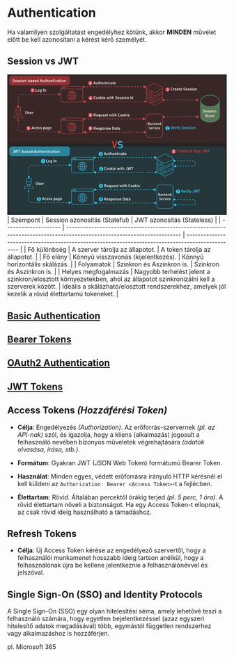 # Authentication

Ha valamilyen szolgáltatást engedélyhez kötünk, akkor **MINDEN** művelet előtt be kell azonosítani a kérést kérő személyét.

## Session vs JWT

![Session vs JWT ábra](session_vs_JWT.png)
| Szempont             | Session azonosítás (Stateful)                                                                                           | JWT azonosítás (Stateless)                                                                       |
| -------------------- | ----------------------------------------------------------------------------------------------------------------------- | ------------------------------------------------------------------------------------------------ |
| Fő különbség         | A szerver tárolja az állapotot.                                                                                         | A token tárolja az állapotot.                                                                    |
| Fő előny             | Könnyű visszavonás (kijelentkezés).                                                                                     | Könnyű horizontális skálázás.                                                                    |
| Folyamatok           | Szinkron és Aszinkron is.                                                                                               | Szinkron és Aszinkron is.                                                                        |
| Helyes megfogalmazás | Nagyobb terhelést jelent a szinkron/elosztott környezetekben, ahol az állapotot szinkronizálni kell a szerverek között. | Ideális a skálázható/elosztott rendszerekhez, amelyek jól kezelik a rövid élettartamú tokeneket. |

## [Basic Authentication](./Basic/)

## [Bearer Tokens](./Bearer_Tokens/)

## [OAuth2 Authentication](./OAuth2/)

## [JWT Tokens](./JWT/)

## Access Tokens *(Hozzáférési Token)*

- **Célja**: Engedélyezés *(Authorization)*. Az erőforrás-szervernek *(pl. az API-nak)* szól, és igazolja, hogy a kliens (alkalmazás) jogosult a felhasználó nevében bizonyos műveletek végrehajtására *(adatok olvasása, írása, stb.)*.

- **Formátum**: Gyakran JWT (JSON Web Token) formátumú Bearer Token.

- **Használat**: Minden egyes, védett erőforrásra irányuló HTTP kérésnél el kell küldeni az `Authorization: Bearer <Access Token>`-t a fejlécben.

- **Élettartam**: Rövid. Általában percektől órákig terjed *(pl. 5 perc, 1 óra)*. A rövid élettartam növeli a biztonságot. Ha egy Access Token-t ellopnak, az csak rövid ideig használható a támadáshoz.

## Refresh Tokens

- **Célja**: Új Access Token kérése az engedélyező szervertől, hogy a felhasználói munkamenet hosszabb ideig tartson anélkül, hogy a felhasználónak újra be kellene jelentkeznie a felhasználónévvel és jelszóval.

## Single Sign-On (SSO) and Identity Protocols

A Single Sign-On (SSO) egy olyan hitelesítési séma, amely lehetővé teszi a felhasználó számára, hogy egyetlen bejelentkezéssel (azaz egyszeri hitelesítő adatok megadásával) több, egymástól független rendszerhez vagy alkalmazáshoz is hozzáférjen.

pl. Microsoft 365
